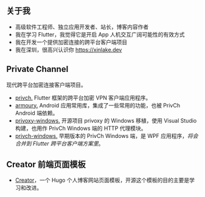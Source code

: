 ## 关于我
- 高级软件工程师、独立应用开发者、站长，博客内容作者
- 我在学习 Flutter，我觉得它是开启 App 人机交互广阔可能性的有效方式
- 我在开发一个提供加密连接的跨平台客户端项目
- 我在深圳，很高兴认识你 https://xinlake.dev

## Private Channel
现代跨平台加密连接客户端项目。
- [privch.](https://github.com/xinlake/privch) Flutter 框架的跨平台加密 VPN 客户端应用程序。
- [armoury.](https://github.com/xinlake/armoury) Android 应用常用库，集成了一些常用的功能，也被 PrivCh Android 端依赖。
- [privoxy-windows.](https://github.com/xinlake/privoxy-windows) 开源项目 privoxy 的 Windows 移植，使用 Visual Studio 构建，也用作 PrivCh Windows 端的 HTTP 代理模块。
- [privch-windows.](https://github.com/xinlake/privch-windows) 早期版本的 PrivCh Windows 端，是 WPF 应用程序，*将会合并到 Flutter 跨平台客户端方案里*。

## Creator 前端页面模板
- [Creator](https://github.com/xinlake/creator)，一个 Hugo 个人博客网站页面模板，开源这个模板的目的主要是学习和改进。

<!--
- 🔭 I’m currently working on ...
- 🌱 I’m currently learning ...
- 👯 I’m looking to collaborate on ...
- 🤔 I’m looking for help with ...
- 💬 Ask me about ...
- 📫 How to reach me: ...
- 😄 Pronouns: ...
- ⚡ Fun fact: ...
-->
